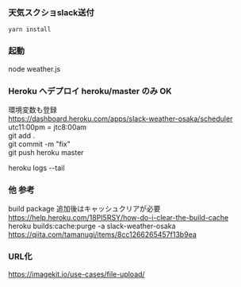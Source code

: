 ### 天気スクショslack送付

`yarn install`

### 起動

node weather.js

### Heroku へデプロイ heroku/master のみ OK
環境変数も登録  
https://dashboard.heroku.com/apps/slack-weather-osaka/scheduler  
utc11:00pm = jtc8:00am  
git add .  
git commit -m "fix"  
git push heroku master

heroku logs --tail

### 他 参考

build package 追加後はキャッシュクリアが必要  
https://help.heroku.com/18PI5RSY/how-do-i-clear-the-build-cache  
heroku builds:cache:purge -a slack-weather-osaka  
https://qiita.com/tamanugi/items/8cc1266265457f13b9ea  

### URL化
https://imagekit.io/use-cases/file-upload/
